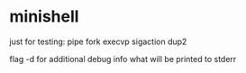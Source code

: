 # minishell

just for testing:
pipe
fork
execvp
sigaction
dup2

flag -d for additional debug info what will be printed to stderr
